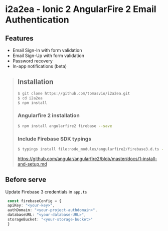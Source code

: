 # i2a2ea - Ionic 2 AngularFire 2 Email Authentication
## Features
* Email Sign-In with form validation
* Email Sign-Up with form validation
* Password recovery
* In-app notifications (beta)

> ## Installation
> ```sh
> $ git clone https://github.com/tomasvio/i2a2ea.git
> $ cd i2a2ea
> $ npm install
> ```
>
> ### Angularfire 2 installation
> ```sh
> $ npm install angularfire2 firebase --save
> ```
>
> ### Include Firebase SDK typings
>```sh
>$ typings install file:node_modules/angularfire2/firebase3.d.ts --save --global && typings install
>```
> https://github.com/angular/angularfire2/blob/master/docs/1-install-and-setup.md
>

## Before serve
Update Firebase 3 credentials in ```app.ts```
```ts
 const firebaseConfig = {
 apiKey: "<your-key>",
 authDomain: "<your-project-authdomain>",
 databaseURL: "<your-database-URL>",
 storageBucket: "<your-storage-bucket>"
 }
 ```

